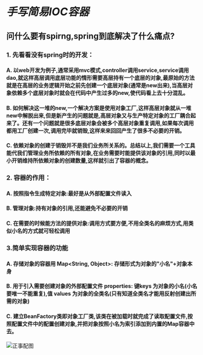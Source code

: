 # *手写简易IOC容器*

## 问什么要有spirng,spring到底解决了什么痛点?

### 1. 先看看没有spring时的开发：

#### A. 以web开发为例子,通常采用mvc模式,controller调用service,service调用dao,就这样高层调用底层功能的情形需要高层持有一个底层的对象,最原始的方法就是在高层的业务逻辑开始之前先创建一个底层对象(通常是new出来),当高层对象依赖多个底层对象时就会在代码中产生过多的new,使代码看上去十分混乱。

#### B. 如何解决这一堆的new,一个解决方案是使用对象工厂,这样高层对象就从一堆new中解脱出来,但是新产生的问题就是,高层对象又与生产特定对象的工厂耦合起来了。还有一个问题就是很多底层对象会被多个高层对象重复调用,如果每次调用都用工厂创建一次,调用完毕就销毁,这样来来回回产生了很多不必要的开销。

#### C. 依赖对象的创建于销毁并不是我们业务所关系的。总结以上,我们需要一个工具能代我们管理业务所依赖的所有对象,在业务需要时能提供该对象的引用,同时以最小开销维持所依赖对象的创建数量,这样就引出了容器的概念。

### 2. 容器的作用：

#### A. 按照指令生成特定对象:最好是从外部配置文件读入

#### B. 管理对象:持有对象的引用,还能避免不必要的开销

#### C. 在需要的时候能方法的提供对象:调用方式要方便,不用全类名的麻烦方式,用类似小名的方式就可轻松调用

### 3.简单实现容器的功能

#### A. 存储对象的容器用 Map<String, Object>: 存储形式为对象的"小名"+对象本身

#### B. 用于引入需要创建对象的外部配置文件 properties: 键keys 为对象的小名(小名要唯一不能重复),值 values 为对象的全类名(只有知道全类名才能用反射创建出所需的对象)

#### C. 建立BeanFactory类即对象工厂类,该类在被加载时就完成了读取配置文件,按照配置文件中的配置创建对象,并把对象按照小名为索引添加到内置的Map容器中去。

![正事配图](https://github.com/NoMoreThanAWord/SpringFamilyBucket/raw/master/Resource/IMG/001.jpg)



